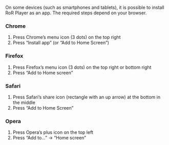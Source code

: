 On some devices (such as smartphones and tablets), it is possible to install RoR Player as an app. The required steps depend on your browser.

### Chrome

1. Press Chrome’s menu icon (3 dots) on the top right
2. Press “Install app” (or “Add to Home Screen”)

### Firefox

1. Press Firefox’s menu icon (3 dots) on the top right or bottom right
2. Press “Add to Home screen”

### Safari

1. Press Safari’s share icon (rectangle with an up arrow) at the bottom in the middle
2. Press “Add to Home Screen”

### Opera

1. Press Opera’s plus icon on the top left
2. Press “Add to…” → “Home screen”